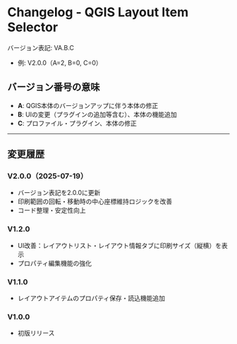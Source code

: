 # Changelog - QGIS Layout Item Selector

バージョン表記: VA.B.C
- 例: V2.0.0（A=2, B=0, C=0）

## バージョン番号の意味
- **A**: QGIS本体のバージョンアップに伴う本体の修正
- **B**: UIの変更（プラグインの追加等含む）、本体の機能追加
- **C**: プロファイル・プラグイン、本体の修正

---

## 変更履歴

### V2.0.0（2025-07-19）
- バージョン表記を2.0.0に更新
- 印刷範囲の回転・移動時の中心座標維持ロジックを改善
- コード整理・安定性向上

### V1.2.0
- UI改善：レイアウトリスト・レイアウト情報タブに印刷サイズ（縦横）を表示
- プロパティ編集機能の強化

### V1.1.0
- レイアウトアイテムのプロパティ保存・読込機能追加

### V1.0.0
- 初版リリース
